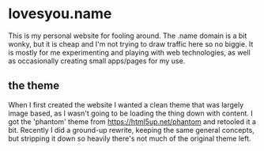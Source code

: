 # lovesyou.name
This is my personal website for fooling around.  The .name domain is a bit wonky, but it is cheap and I'm not trying to draw traffic here so no biggie.  It is mostly for me experimenting and playing with web technologies, as well as occasionally creating small apps/pages for my use.  

## the theme
When I first created the website I wanted a clean theme that was largely image based, as I wasn't going to be loading the thing down with content. I got the 'phantom' theme from https://html5up.net/phantom and retooled it a bit.  Recently I did a ground-up rewrite, keeping the same general concepts, but stripping it down so heavily there's not much of the original theme left.

